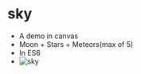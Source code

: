 # sky
- A demo in canvas
- Moon + Stars + Meteors(max of 5)
- In ES6
- ![sky](https://github.com/eWangsf/sky/blob/master/sky.png)